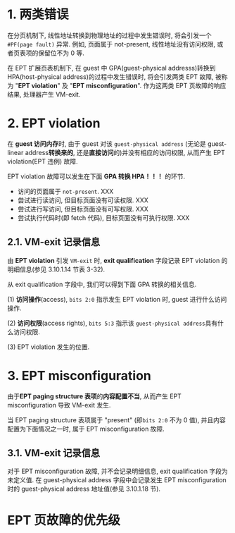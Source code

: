 
# 1. 两类错误

在分页机制下, 线性地址转换到物理地址的过程中发生错误时, 将会引发一个 `#PF(page fault)` 异常. 例如, 页面属于 not-present, 线性地址没有访问权限, 或者页表项的保留位不为 0 等.

在 EPT 扩展页表机制下, 在 guest 中 GPA(guest-physical addresss)转换到 HPA(host-physical address)的过程中发生错误时, 将会引发两类 EPT 故障, 被称为 "**EPT violation**" 及 "**EPT misconfiguration**". 作为这两类 EPT 页故障的响应结果, 处理器产生 VM-exit.

# 2. EPT violation

在 **guest 访问内存**时, 由于 guest 对该 `guest-physical address` (无论是 guest-linear address**转换来的**, 还是**直接访问**的)并没有相应的访问权限, 从而产生 EPT violation(EPT 违例) 故障.

EPT violation 故障可以发生在下面 **GPA 转换 HPA！！！** 的环节.

- 访问的页面属于 `not-present`. XXX
- 尝试进行读访问, 但目标页面没有可读权限. XXX
- 尝试进行写访问, 但目标页面没有可写权限. XXX
- 尝试执行代码时(即 fetch 代码), 目标页面没有可执行权限. XXX

## 2.1. VM-exit 记录信息

由 **EPT violation** 引发 `VM-exit` 时, **exit qualification** 字段记录 EPT violation 的明细信息(参见 3.10.1.14 节表 3-32).

从 exit qualification 字段中, 我们可以得到下面 GPA 转换的相关信息.

(1) **访问操作**(access), `bits 2:0` 指示发生 EPT violation 时, guest 进行什么访问操作.

(2) **访问权限**(access rights), `bits 5:3` 指示该 `guest-physical address`具有什么访问权限.

(3) EPT violation 发生的位置.

# 3. EPT misconfiguration

由于**EPT paging structure 表项**的**内容配置不当**, 从而产生 EPT misconfiguration 导致 VM-exit 发生.

当 EPT paging structure 表项属于 "present" (即`bits 2:0` 不为 0 值), 并且内容配置为下面情况之一时, 属于 EPT misconfiguration 故障.



## 3.1. VM-exit 记录信息

对于 EPT misconfiguration 故障, 并不会记录明细信息, exit qualification 字段为未定义值. 在 guest-physical address 字段中会记录发生 EPT misconfiguration 时的 guest-physical address 地址值(参见 3.10.1.18 节).

# EPT 页故障的优先级

